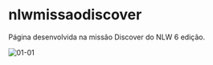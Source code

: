 # nlwmissaodiscover
Página desenvolvida na missão Discover do NLW 6 edição.

![01-01](https://user-images.githubusercontent.com/97336674/157716481-fa1077ab-fc29-48ce-ac4e-82dfb036e7e5.png)
